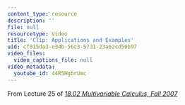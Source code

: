 ```yaml
---
content_type: resource
description: ''
file: null
resourcetype: Video
title: 'Clip: Applications and Examples'
uid: cf015da3-e34b-56c3-5731-23a62cd50b97
video_files:
  video_captions_file: null
video_metadata:
  youtube_id: 44R5HgbrUmc
---
```


From Lecture 25 of [_18.02 Multivariable Calculus, Fall 2007_](/courses/18-02-multivariable-calculus-fall-2007/pages/video-lectures)